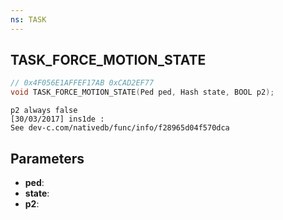 ```yaml
---
ns: TASK
---
```

## TASK_FORCE_MOTION_STATE

```c
// 0x4F056E1AFFEF17AB 0xCAD2EF77
void TASK_FORCE_MOTION_STATE(Ped ped, Hash state, BOOL p2);
```

```
p2 always false  
[30/03/2017] ins1de :  
See dev-c.com/nativedb/func/info/f28965d04f570dca  
```

## Parameters
* **ped**: 
* **state**: 
* **p2**: 

